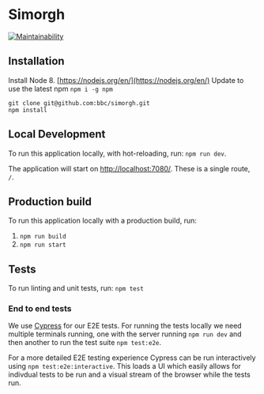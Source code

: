 # Simorgh

[![Maintainability](https://api.codeclimate.com/v1/badges/cbca275e184057982f27/maintainability)](https://codeclimate.com/github/bbc/simorgh/maintainability)

## Installation

Install Node 8. [https://nodejs.org/en/](https://nodejs.org/en/)
Update to use the latest npm `npm i -g npm`

```
git clone git@github.com:bbc/simorgh.git
npm install
```

## Local Development

To run this application locally, with hot-reloading, run: `npm run dev`.

The application will start on [http://localhost:7080/](http://localhost:7080/). These is a single route, `/`.

## Production build

To run this application locally with a production build, run:

1.  `npm run build`
2.  `npm run start`

## Tests

To run linting and unit tests, run: `npm test`

### End to end tests

We use [Cypress](https://www.cypress.io/) for our E2E tests. For running the tests locally we need multiple terminals running, one with the server running `npm run dev` and then another to run the test suite `npm test:e2e`.

For a more detailed E2E testing experience Cypress can be run interactively using `npm test:e2e:interactive`. This loads a UI which easily allows for indivdual tests to be run and a visual stream of the browser while the tests run.
